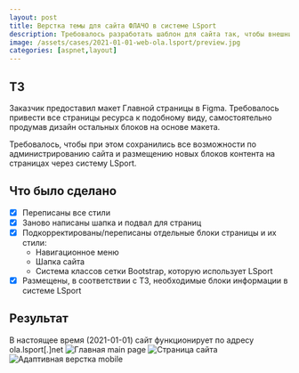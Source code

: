 ```yaml
---
layout: post
title: Верстка темы для сайта ФЛАЧО в системе LSport
description: Требовалось разработать шаблон для сайта так, чтобы внешний вид соответствовал макету.
image: /assets/cases/2021-01-01-web-ola.lsport/preview.jpg 
categories: [aspnet,layout]
---
```

## ТЗ
Заказчик предоставил макет Главной страницы в Figma. Требовалось привести все страницы ресурса к подобному виду, самостоятельно продумав дизайн остальных блоков на основе макета.

Требовалось, чтобы при этом сохранились все возможности по администрированию сайта и размещению новых блоков контента на страницах через систему LSport.

## Что было сделано
  * [x] Переписаны все стили
  * [x] Заново написаны шапка и подвал для страниц
  * [x] Подкорректированы/переписаны отдельные блоки страницы и их стили:
    * Навигационное меню
    * Шапка сайта
    * Система классов сетки Bootstrap, которую использует LSport
  * [x] Размещены, в соответствии с ТЗ, необходимые блоки информации в системе LSport
  
## Результат
В настоящее время (2021-01-01) сайт функционирует по адресу ola.lsport[.]net
![Главная main page](/assets/cases/2020-07-14-web-ola.lsport/preview.jpg)
![Страница сайта](/assets/cases/2020-07-14-web-ola.lsport/img1.jpg)
![Адаптивная верстка mobile](/assets/cases/2020-07-14-web-ola.lsport/img2.jpg)